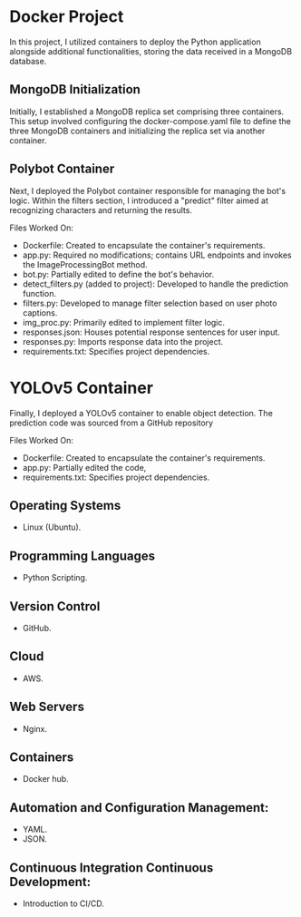 # Docker Project


In this project, I utilized containers to deploy the Python application alongside additional functionalities, storing the data received in a MongoDB database.

## MongoDB Initialization

Initially, I established a MongoDB replica set comprising three containers. This setup involved configuring the docker-compose.yaml file to define the three MongoDB containers and initializing the replica set via another container.

## Polybot Container

Next, I deployed the Polybot container responsible for managing the bot's logic. Within the filters section, I introduced a "predict" filter aimed at recognizing characters and returning the results.

Files Worked On:
- Dockerfile: Created to encapsulate the container's requirements.
- app.py: Required no modifications; contains URL endpoints and invokes the ImageProcessingBot method.
- bot.py: Partially edited to define the bot's behavior.
- detect_filters.py (added to project): Developed to handle the prediction function.
- filters.py: Developed to manage filter selection based on user photo captions.
- img_proc.py: Primarily edited to implement filter logic.
- responses.json: Houses potential response sentences for user input.
- responses.py: Imports response data into the project.
- requirements.txt: Specifies project dependencies.

# YOLOv5 Container

Finally, I deployed a YOLOv5 container to enable object detection. The prediction code was sourced from a GitHub repository

Files Worked On:
- Dockerfile: Created to encapsulate the container's requirements.
- app.py: Partially edited the code, 
- requirements.txt: Specifies project dependencies.

## Operating Systems
-	Linux (Ubuntu).

## Programming Languages
- Python Scripting.

## Version Control
- GitHub.

## Cloud
- AWS.

## Web Servers
- Nginx.

## Containers
- Docker hub.

##  Automation and Configuration Management:
- YAML.
- JSON.

## Continuous Integration Continuous Development:
- Introduction to CI/CD.
